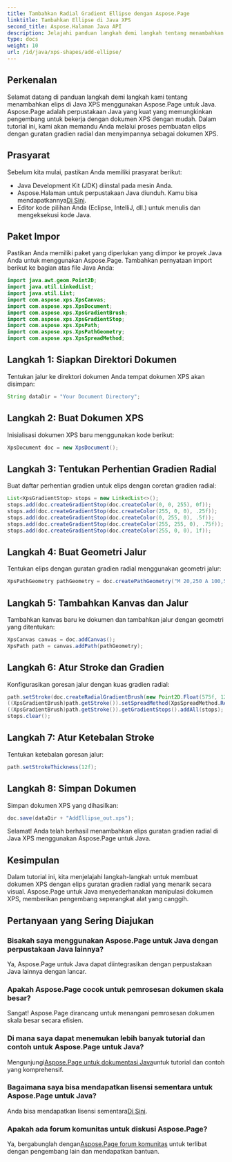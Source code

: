 ```yaml
---
title: Tambahkan Radial Gradient Ellipse dengan Aspose.Page
linktitle: Tambahkan Ellipse di Java XPS
second_title: Aspose.Halaman Java API
description: Jelajahi panduan langkah demi langkah tentang menambahkan elips guratan gradien radial di Java XPS menggunakan Aspose.Page untuk Java. Sempurnakan pembuatan dokumen Anda dengan mudah.
type: docs
weight: 10
url: /id/java/xps-shapes/add-ellipse/
---
```

## Perkenalan
Selamat datang di panduan langkah demi langkah kami tentang menambahkan elips di Java XPS menggunakan Aspose.Page untuk Java. Aspose.Page adalah perpustakaan Java yang kuat yang memungkinkan pengembang untuk bekerja dengan dokumen XPS dengan mudah. Dalam tutorial ini, kami akan memandu Anda melalui proses pembuatan elips dengan guratan gradien radial dan menyimpannya sebagai dokumen XPS.
## Prasyarat
Sebelum kita mulai, pastikan Anda memiliki prasyarat berikut:
- Java Development Kit (JDK) diinstal pada mesin Anda.
-  Aspose.Halaman untuk perpustakaan Java diunduh. Kamu bisa mendapatkannya[Di Sini](https://releases.aspose.com/page/java/).
- Editor kode pilihan Anda (Eclipse, IntelliJ, dll.) untuk menulis dan mengeksekusi kode Java.
## Paket Impor
Pastikan Anda memiliki paket yang diperlukan yang diimpor ke proyek Java Anda untuk menggunakan Aspose.Page. Tambahkan pernyataan import berikut ke bagian atas file Java Anda:
```java
import java.awt.geom.Point2D;
import java.util.LinkedList;
import java.util.List;
import com.aspose.xps.XpsCanvas;
import com.aspose.xps.XpsDocument;
import com.aspose.xps.XpsGradientBrush;
import com.aspose.xps.XpsGradientStop;
import com.aspose.xps.XpsPath;
import com.aspose.xps.XpsPathGeometry;
import com.aspose.xps.XpsSpreadMethod;
```
## Langkah 1: Siapkan Direktori Dokumen
Tentukan jalur ke direktori dokumen Anda tempat dokumen XPS akan disimpan:
```java
String dataDir = "Your Document Directory";
```
## Langkah 2: Buat Dokumen XPS
Inisialisasi dokumen XPS baru menggunakan kode berikut:
```java
XpsDocument doc = new XpsDocument();
```
## Langkah 3: Tentukan Perhentian Gradien Radial
Buat daftar perhentian gradien untuk elips dengan coretan gradien radial:
```java
List<XpsGradientStop> stops = new LinkedList<>();
stops.add(doc.createGradientStop(doc.createColor(0, 0, 255), 0f));
stops.add(doc.createGradientStop(doc.createColor(255, 0, 0), .25f));
stops.add(doc.createGradientStop(doc.createColor(0, 255, 0), .5f));
stops.add(doc.createGradientStop(doc.createColor(255, 255, 0), .75f));
stops.add(doc.createGradientStop(doc.createColor(255, 0, 0), 1f));
```
## Langkah 4: Buat Geometri Jalur
Tentukan elips dengan guratan gradien radial menggunakan geometri jalur:
```java
XpsPathGeometry pathGeometry = doc.createPathGeometry("M 20,250 A 100,50 0 1 1 220,250 100,50 0 1 1 20,250");
```
## Langkah 5: Tambahkan Kanvas dan Jalur
Tambahkan kanvas baru ke dokumen dan tambahkan jalur dengan geometri yang ditentukan:
```java
XpsCanvas canvas = doc.addCanvas();
XpsPath path = canvas.addPath(pathGeometry);
```
## Langkah 6: Atur Stroke dan Gradien
Konfigurasikan goresan jalur dengan kuas gradien radial:
```java
path.setStroke(doc.createRadialGradientBrush(new Point2D.Float(575f, 125f), new Point2D.Float(575f, 100f), 75f, 50f));
((XpsGradientBrush)path.getStroke()).setSpreadMethod(XpsSpreadMethod.Reflect);
((XpsGradientBrush)path.getStroke()).getGradientStops().addAll(stops);
stops.clear();
```
## Langkah 7: Atur Ketebalan Stroke
Tentukan ketebalan goresan jalur:
```java
path.setStrokeThickness(12f);
```
## Langkah 8: Simpan Dokumen
Simpan dokumen XPS yang dihasilkan:
```java
doc.save(dataDir + "AddEllipse_out.xps");
```
Selamat! Anda telah berhasil menambahkan elips guratan gradien radial di Java XPS menggunakan Aspose.Page untuk Java.
## Kesimpulan
Dalam tutorial ini, kita menjelajahi langkah-langkah untuk membuat dokumen XPS dengan elips guratan gradien radial yang menarik secara visual. Aspose.Page untuk Java menyederhanakan manipulasi dokumen XPS, memberikan pengembang seperangkat alat yang canggih.
## Pertanyaan yang Sering Diajukan
### Bisakah saya menggunakan Aspose.Page untuk Java dengan perpustakaan Java lainnya?
Ya, Aspose.Page untuk Java dapat diintegrasikan dengan perpustakaan Java lainnya dengan lancar.
### Apakah Aspose.Page cocok untuk pemrosesan dokumen skala besar?
Sangat! Aspose.Page dirancang untuk menangani pemrosesan dokumen skala besar secara efisien.
### Di mana saya dapat menemukan lebih banyak tutorial dan contoh untuk Aspose.Page untuk Java?
 Mengunjungi[Aspose.Page untuk dokumentasi Java](https://reference.aspose.com/page/java/)untuk tutorial dan contoh yang komprehensif.
### Bagaimana saya bisa mendapatkan lisensi sementara untuk Aspose.Page untuk Java?
 Anda bisa mendapatkan lisensi sementara[Di Sini](https://purchase.aspose.com/temporary-license/).
### Apakah ada forum komunitas untuk diskusi Aspose.Page?
 Ya, bergabunglah dengan[Aspose.Page forum komunitas](https://forum.aspose.com/c/page/39) untuk terlibat dengan pengembang lain dan mendapatkan bantuan.